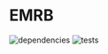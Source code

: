 # EMRB

![dependencies](https://img.shields.io/github/dependencies/ljt019/emrb)
![tests](https://github.com/ljt019/emrb/actions/workflows/test.yml/badge.svg)
